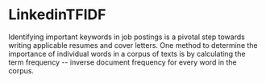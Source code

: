 # LinkedinTFIDF

Identifying important keywords in job postings is a pivotal step towards writing applicable resumes and cover letters. One method to determine the importance of individual words in a corpus of texts is by calculating the term frequency -- inverse document frequency for every word in the corpus. 


